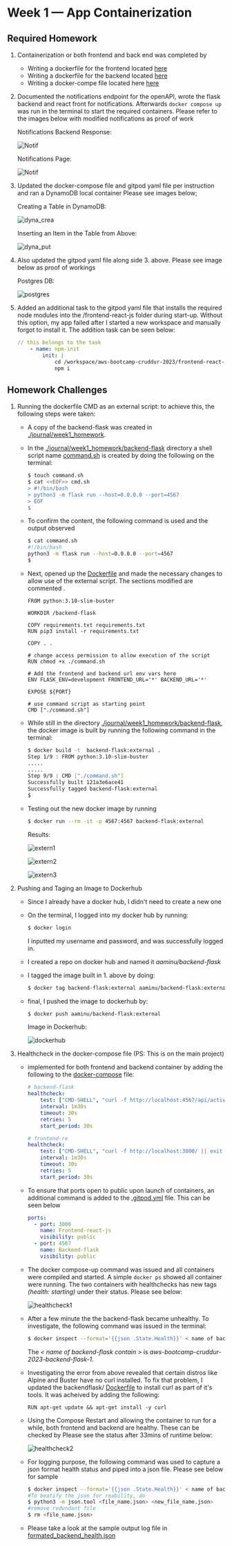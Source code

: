 # Week 1 — App Containerization

## Required Homework
1. Containerization or both frontend and back end was completed by 
    -   Writing a dockerfile for the frontend located [here](../frontend-react-js/Dockerfile)
    - Writing a dockerfile for the backend located [here](../backend-flask/Dockerfile)
    - Writing a docker-compe file located here  [here](../docker-compose.yml)

2. Documented the notifications endpoint for the openAPI, wrote the flask backend and react front  for notifications. Afterwards ``` docker compose up ``` was run in the terminal to start the required containers. Please refer to the images below with modified notifications as proof of work

    Notifications Backend Response:

    ![Notif](./images/notif2.png)

    Notifications Page:

    ![Notif](./images/notif1.png)

3. Updated the docker-compose file and gitpod yaml file per instruction and ran a DynamoDB local container Please see images below;

    Creating a Table in DynamoDB:

    ![dyna_crea](./images/dyn_cre.png)

    Inserting an Item in the Table from Above:

    ![dyna_put](./images/dyn_put.png)

4. Also updated the gitpod yaml file along side 3. above. Please see image below as proof of workings

    Postgres DB:

    ![postgres](./images/postgre.png)

5. Added an additional task to the gitpod yaml file that installs the required node modules into the /frontend-react-js folder during start-up. Without this option, my app failed after I started a new workspace and manually forgot to install it. The addition task can be seen below:
    ```yaml
    // this belongs to the task
        - name: npm-init
            init: |
                cd /workspace/aws-bootcamp-cruddur-2023/frontend-react-js
                npm i
    ```


## Homework Challenges
1. Running the dockerfile CMD as an external script: to achieve this, the following steps were taken:
    - A copy of the backend-flask was created in [./journal/week1_homework](./week1_homework/).
    - In the [./journal/week1_homework/backend-flask](./week1_homework/backend-flask) directory a shell script name [command.sh](./week1_homework/backend-flask/command.sh) is created by doing the following on the terminal:
        ```bash
        $ touch command.sh
        $ cat <<EOF>> cmd.sh
        > #!/bin/bash
        > python3 -m flask run --host=0.0.0.0 --port=4567
        > EOF
        $
        ```
    - To confirm the content, the following command is used and the output observed
        ```bash
        $ cat command.sh
        #!/bin/bash
        python3 -m flask run --host=0.0.0.0 --port=4567
        $
        ```
    - Next, opened up the [Dockerfile](./week1_homework/backend-flask/Dockerfile) and made the necessary changes to allow use of the external script. The sections modified are commented .
        ```docker
        FROM python:3.10-slim-buster

        WORKDIR /backend-flask

        COPY requirements.txt requirements.txt
        RUN pip3 install -r requirements.txt

        COPY . .

        # change access permission to allow execution of the script
        RUN chmod +x ./command.sh

        # Add the frontend and backend url env vars here
        ENV FLASK_ENV=development FRONTEND_URL='*' BACKEND_URL='*'

        EXPOSE ${PORT}

        # use command script as starting point
        CMD ["./command.sh"]
        ```
    - While still in the directory [./journal/week1_homework/backend-flask](./week1_homework/backend-flask), the docker image is built by running the following command in the terminal:
        ```bash
        $ docker build -t  backend-flask:external .
        Step 1/9 : FROM python:3.10-slim-buster
        .....
        .....
        Step 9/9 : CMD ["./command.sh"]
        Successfully built 121a3e6ace41
        Successfully tagged backend-flask:external
        $
        ```
    - Testing out the new docker image by running
        ```bash 
        $ docker run --rm -it -p 4567:4567 backend-flask:external
        ```
        Results:

        ![extern1](./images/extern.jpg)

        ![extern2](./images/extern2.jpg)

        ![extern3](./images/extern3.png)

2.   Pushing and Taging an Image to Dockerhub

        -   Since I already have a docker hub, I didn't need to create a new one
        -   On the terminal, I logged into my docker hub by running:
            ```bash
            $ docker login
            ```
            I inputted my username and password, and was successfully logged in.
        - I created a repo on docker hub and named it *aaminu/backend-flask*

        -   I tagged the image built in 1. above by doing:
            ```bash
            $ docker tag backend-flask:external aaminu/backend-flask:external
            ```
        - final, I pushed the image to dockerhub by:
            ```bash
            $ docker push aaminu/backend-flask:external
            ```
        	Image in Dockerhub:

            ![dockerhub](./images/dockerhub.png)

3. Healthcheck in the docker-compose file (PS: This is on the main project)
    -   implemented for both frontend and backend container by adding the following to the [docker-compose](../docker-compose.yml) file:
        ```yaml
        # backend-flask
        healthcheck:
            test: ["CMD-SHELL", "curl -f http://localhost:4567/api/activities/home || exit 1", "curl -f https://4567-${GITPOD_WORKSPACE_ID}.${GITPOD_WORKSPACE_CLUSTER_HOST}/api/activities/home || exit 1"]
            interval: 1m30s
            timeout: 30s
            retries: 5
            start_period: 30s
        
        # frontend-re
        healthcheck:
            test: ["CMD-SHELL", "curl -f http://localhost:3000/ || exit 1", "curl -f https://4567-${GITPOD_WORKSPACE_ID}.${GITPOD_WORKSPACE_CLUSTER_HOST}/ || exit 1"]
            interval: 1m30s
            timeout: 30s
            retries: 5
            start_period: 30s
        ``` 
    - To ensure that ports open to public upon launch of containers, an additional command is added to the [.gitpod.yml](../.gitpod.yml) file. This can be seen below
        ```yaml
        ports:
          - port: 3000
            name: Frontend-react-js
            visibility: public
          - port: 4567
            name: Backend-flask
            visibility: public
        ```
    - The docker compose-up command was issued and all containers were compiled and started. A simple ``` docker ps ``` showed all container were running. The two containers with healthchecks has new tags *(health: starting)* under their status. Please see below:

        ![healthcheck1](./images/healthcheck1.png)
    
    - After a few minute the the backend-flask became unhealthy. To investigate, the following command was issued in the terminal:
        ```bash
        $ docker inspect --format='{{json .State.Health}}' < name of backend-flask contain>
        ```
        The *< name of backend-flask contain >* is *aws-bootcamp-cruddur-2023-backend-flask-1*.
    - Investigating the error from above revealed that certain distros like Alpine and Buster have no curl installed. To fix that problem, I updated the backendflask/ [Dockerfile](../backend-flask/Dockerfile) to install curl as part of it's tools. It was acheived by adding the following:
        ```docker
        RUN apt-get update && apt-get install -y curl
        ```
    - Using the Compose Restart and allowing the container to run for a while, both frontend and backend are healthy. These can be checked by Please see the status after 33mins of runtime below:

        ![healthcheck2](./images/healthcheck2.png)


    - For logging purpose, the following command was used to capture a json format health status and piped into a json file. Please see below for sample
        ```bash
        $ docker inspect --format='{{json .State.Health}}' < name of backend-flask contain> > <file_name.json>
        #To beatify the json for reability, do
        $ python3 -m json.tool <file_name.json> <new_file_name.json>
        #remove redundant file
        $ rm <file_name.json>
        ```
    - Please take a look at the sample output log file in [formated_backend_health.json](./week1_homework/health_check/formatted_frontend_health.json)

